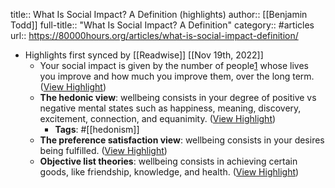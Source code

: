 title:: What Is Social Impact? A Definition (highlights)
author:: [[Benjamin Todd]]
full-title:: "What Is Social Impact? A Definition"
category:: #articles
url:: https://80000hours.org/articles/what-is-social-impact-definition/

- Highlights first synced by [[Readwise]] [[Nov 19th, 2022]]
	- Your social impact is given by the number of people[1](https://80000hours.org/articles/what-is-social-impact-definition#fn-1) whose lives you improve and how much you improve them, over the long term. ([View Highlight](https://read.readwise.io/read/01ghq9z6awj5q92x0n3xy5stp6))
	- **The hedonic view**: wellbeing consists in your degree of positive vs negative mental states such as happiness, meaning, discovery, excitement, connection, and equanimity. ([View Highlight](https://read.readwise.io/read/01ghqa042v7e4c1ysqzcds2sv2))
		- **Tags**: #[[hedonism]]
	- **The preference satisfaction view**: wellbeing consists in your desires being fulfilled. ([View Highlight](https://read.readwise.io/read/01ghqa093gacss4bg1f8m9yb4x))
	- **Objective list theories**: wellbeing consists in achieving certain goods, like friendship, knowledge, and health. ([View Highlight](https://read.readwise.io/read/01ghqa0crk6z5xhz1p0qr8r83x))